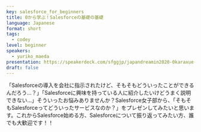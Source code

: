 ```yaml
---
key: salesforce_for_beginners
title: 0から学ぶ！Salesforceの基礎の基礎
language: Japanese
format: short
tags:
  - codey
level: beginner
speakers:
  - yuriko_maeda
presentation: https://speakerdeck.com/sfggjp/japandreamin2020-0karaxue-bu-salesforceji-chu-falseji-chu
draft: false
---
```

「Salesforceの導入を会社に指示されたけど、そもそもどういったことができるんだろう…？」「Salesforceに興味を持っている人に紹介したいけどうまく説明できない…」そういったお悩みありませんか？Salesforce女子部から、「そもそもSalesforceってどういったサービスなのか？」をプレゼンしてみたいと思います。これからSalesforce始める方、Salesforceについて振り返ってみたい方、誰でも大歓迎です！！